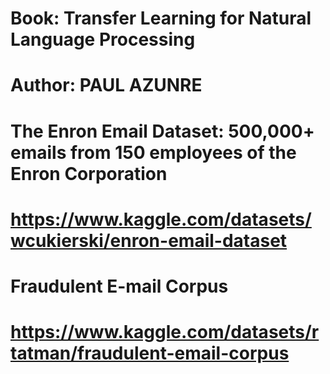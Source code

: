 # Book: Transfer Learning for Natural Language Processing
# Author: PAUL AZUNRE

# The Enron Email Dataset: 500,000+ emails from 150 employees of the Enron Corporation
# https://www.kaggle.com/datasets/wcukierski/enron-email-dataset
# Fraudulent E-mail Corpus
# https://www.kaggle.com/datasets/rtatman/fraudulent-email-corpus

